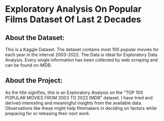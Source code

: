 # Exploratory Analysis On Popular Films Dataset Of Last 2 Decades

## About the Dataset:
This is a Kaggle Dataset. The dataset contains most 100 popular movies for each year in the interval 2003-2022. The Data is Ideal for Exploratory Data Analysis. Every single information has been collected by web scraping and can be found on iMDB.

## About the Project:
As the title signifies, this is an Exploratory Analysis on the "TOP 100 POPULAR MOVIES FROM 2003 TO 2022 IMDB" dataset. I have tried and derived interesting and meaningful insights from the available data. Observations like these might help filmmakers in deciding on factors while preparing for or releasing their next work.
